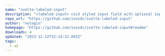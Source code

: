 ```yaml
---
name: "svelte-labeled-input"
description: "<labeled-input> css3 styled input field with optional input validation and error message. Web-component or svelte component"
repo_url: "https://github.com/ivosdc/svelte-labeled-input"
author: "nologin"
homepage: "https://github.com/ivosdc/svelte-labeled-input#readme"
downloads: 4
updated: "2023-12-22T15:14:22.043Z"
tags: 
  - ui
---
```

